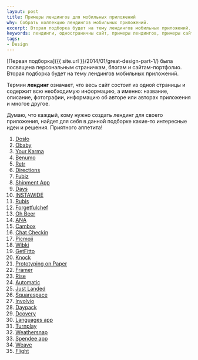 ```yaml
---
layout: post
title: Примеры лендингов для мобильных приложений
why: Собрать коллекцию лендингов мобильных приложений.
excerpt: Вторая подборка будет на тему лендингов мобильных приложений.
keywords: лендинги, одностраничны сайт, примеры лендингов, примеры сайтов приложений, примеры мобильных приложений, мобильные приложения
tags:
- Design
---
```


[Первая подборка]({{ site.url }}/2014/01/great-design-part-1/) была посвящена персональным страничкам, блогам и сайтам-портфолио.
Вторая подборка будет на тему лендингов мобильных приложений.

Термин **лендинг** означает, что весь сайт состоит из одной страницы и содержит всю необходимую информацию, а именно: название, описание, фотографии, информацию об авторе или авторах приложения и многое другое.

Думаю, что каждый, кому нужно создать лендинг для своего приложения, найдет для себя в данной подборке какие-то интересные идеи и решения. Приятного аппетита!

1. [Doslo](http://dolsto.de/)
2. [Obaby](http://www.obabyapp.com/)
3. [Your Karma](https://yourkarma.com/)
4. [Benumo](http://benumo.com/)
5. [Retr](http://retr.io/)
6. [Directions](http://getdirections.es/)
7. [Fubiz](http://tablet.fubiz.net/)
8. [Shipment App](http://shipmentapp.com/)
9. [Days](https://www.days.am/)
10. [INSTAWIDE](http://www.instawide.co/)
11. [Rubis](http://rubisapp.com/)
12. [Forgetfulchef](http://forgetfulchef.com/)
13. [Oh Beer](http://ohbeer.com/)
14. [ANA](http://www.ana.pt/app/ANA/HTML/home.html)
15. [Cambox](http://getcambox.com/)
16. [Chat Checkin](http://www.chatcheckin.com/)
17. [Picmoji](http://picmoji.com/)
18. [Wibki](http://www.wibki.com/)
19. [GetFitto](http://www.fitto.co/)
20. [Knock](http://knocktounlock.com)
21. [Prototyping on Paper](https://popapp.in/)
22. [Framer](http://www.framerjs.com/)
23. [Rise](http://simplebots.co/)
24. [Automatic](http://www.automatic.com/)
25. [Just Landed](http://www.getjustlanded.com/)
26. [Squarespace](http://www.squarespace.com/apps#intro)
27. [Involvio](https://involvio.com/)
28. [Daypack](http://daypack.io/)
29. [Dcovery](http://dcovery.com/)
30. [Languages app](http://languagesapp.com/)
31. [Turnplay](http://turnplay.ramotion.com/en)
32. [Weathersnap](http://weathersnap.io/)
33. [Spendee app](http://www.spendeeapp.com/)
34. [Weave](http://weave.intuit.com/weave/)
35. [Flight](http://www.innovationbox.com/flight/)
